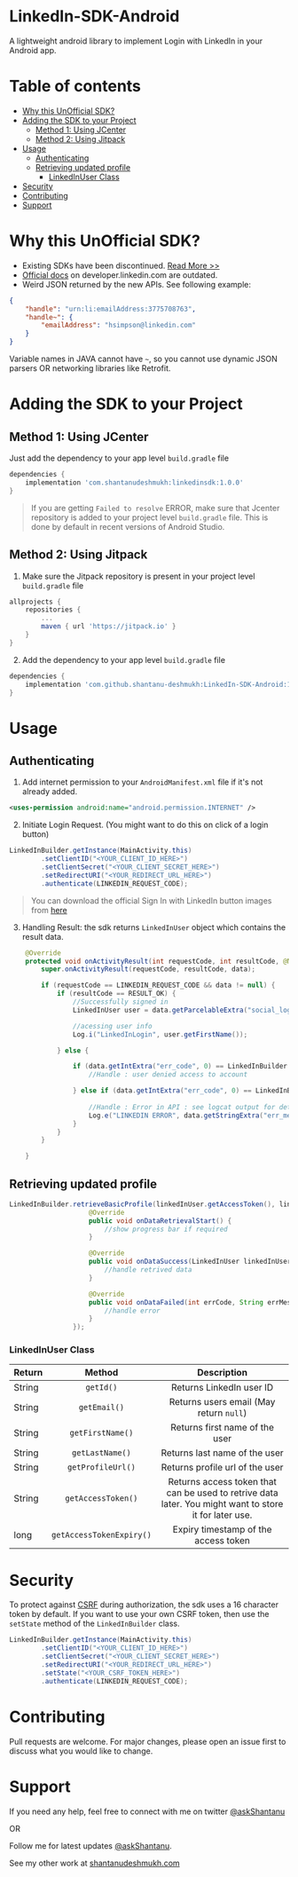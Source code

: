 # LinkedIn-SDK-Android

A lightweight android library to implement Login with LinkedIn in your Android app.


Table of contents
=================
- [Why this UnOfficial SDK?](#why-this-unofficial-sdk-)
- [Adding the SDK to your Project](#adding-the-sdk-to-your-project)
  * [Method 1: Using JCenter](#method-1--using-jcenter)
  * [Method 2: Using Jitpack](#method-2--using-jitpack)
- [Usage](#usage)
  * [Authenticating](#authenticating)
  * [Retrieving updated profile](#retrieving-updated-profile)
    + [LinkedInUser Class](#linkedinuser-class)
- [Security](#security)
- [Contributing](#contributing)
- [Support](#support)


Why this UnOfficial SDK?
========================
* Existing SDKs have been discontinued. [Read More >>](https://engineering.linkedin.com/blog/2018/12/developer-program-updates)
* [Official docs](https://developer.linkedin.com/docs/android-sdk-auth) on developer.linkedin.com are outdated. 
* Weird JSON returned by the new APIs. See following example: 
```json
{
    "handle": "urn:li:emailAddress:3775708763",
    "handle~": {
        "emailAddress": "hsimpson@linkedin.com"
    }
}
```
Variable names in JAVA cannot have `~`, so you cannot use dynamic JSON parsers OR networking libraries like Retrofit.


Adding the SDK to your Project
===============================
Method 1: Using JCenter
-----------------------
Just add the dependency to your app level `build.gradle` file

```gradle
dependencies {
    implementation 'com.shantanudeshmukh:linkedinsdk:1.0.0'
}
```

> If you are getting `Failed to resolve` ERROR, make sure that Jcenter repository is added to your project level `build.gradle` file. This is done by default in recent versions of Android Studio.

Method 2: Using Jitpack
-----------------------
1. Make sure the Jitpack repository is present in your project level `build.gradle` file

```gradle
allprojects {
    repositories {
        ...
        maven { url 'https://jitpack.io' }
    }
}
```

2. Add the dependency to your app level `build.gradle` file

```gradle
dependencies {
    implementation 'com.github.shantanu-deshmukh:LinkedIn-SDK-Android:1:0'
}
```

Usage
=====

Authenticating
--------------

1. Add internet permission to your `AndroidManifest.xml` file if it's not already added.

```xml
<uses-permission android:name="android.permission.INTERNET" />
```

2. Initiate Login Request. (You might want to do this on click of a login button)
```Java
LinkedInBuilder.getInstance(MainActivity.this)
        .setClientID("<YOUR_CLIENT_ID_HERE>")
        .setClientSecret("<YOUR_CLIENT_SECRET_HERE>")
        .setRedirectURI("<YOUR_REDIRECT_URL_HERE>")
        .authenticate(LINKEDIN_REQUEST_CODE);
```
> You can download the official Sign In with LinkedIn button images from [here](https://content.linkedin.com/content/dam/developer/branding/signin_with_linkedin-buttons.zip)

3. Handling Result: the sdk returns `LinkedInUser` object which contains the result data.

```java
    @Override
    protected void onActivityResult(int requestCode, int resultCode, @Nullable Intent data) {
        super.onActivityResult(requestCode, resultCode, data);

        if (requestCode == LINKEDIN_REQUEST_CODE && data != null) {
            if (resultCode == RESULT_OK) {
                //Successfully signed in
                LinkedInUser user = data.getParcelableExtra("social_login");

                //acessing user info
                Log.i("LinkedInLogin", user.getFirstName());

            } else {

                if (data.getIntExtra("err_code", 0) == LinkedInBuilder.ERROR_USER_DENIED) {
                    //Handle : user denied access to account

                } else if (data.getIntExtra("err_code", 0) == LinkedInBuilder.ERROR_FAILED) {
                    
                    //Handle : Error in API : see logcat output for details
                    Log.e("LINKEDIN ERROR", data.getStringExtra("err_message"));
                }
            }
        }

    }

```

Retrieving updated profile
-------------------------------
```Java
LinkedInBuilder.retrieveBasicProfile(linkedInUser.getAccessToken(), linkedInUser.getAccessTokenExpiry(), new OnBasicProfileListener() {
                    @Override
                    public void onDataRetrievalStart() {
                        //show progress bar if required
                    }

                    @Override
                    public void onDataSuccess(LinkedInUser linkedInUser) {
                        //handle retrived data
                    }

                    @Override
                    public void onDataFailed(int errCode, String errMessage) {
                        //handle error
                    }
                });

```


### LinkedInUser Class
|  Return       |  Method          | Description |
| ------------- |:-------------:|:-------------:|
| String    | `getId()` | Returns LinkedIn user ID |
| String    | `getEmail()`      | Returns users email (May return `null`)  |
| String    | `getFirstName()`      | Returns first name of the user|
| String    | `getLastName()`      | Returns last name of the user|
| String    | `getProfileUrl()`      | Returns profile url of the user|
| String    | `getAccessToken()`      | Returns access token that can be used to retrive data later. You might want to store it for later use.|
| long      | `getAccessTokenExpiry()`      | Expiry timestamp of the access token |



Security
========
To protect against [CSRF](https://en.wikipedia.org/wiki/Cross-site_request_forgery) during authorization, the sdk uses a 16 character token by default. If you want to use your own CSRF token, then use the `setState` method of the `LinkedInBuilder` class.

```Java
LinkedInBuilder.getInstance(MainActivity.this)
        .setClientID("<YOUR_CLIENT_ID_HERE>")
        .setClientSecret("<YOUR_CLIENT_SECRET_HERE>")
        .setRedirectURI("<YOUR_REDIRECT_URL_HERE>")
        .setState("<YOUR_CSRF_TOKEN_HERE>")
        .authenticate(LINKEDIN_REQUEST_CODE);
```

Contributing
============
Pull requests are welcome. For major changes, please open an issue first to discuss what you would like to change.

Support
=========
If you need any help, feel free to connect with me on twitter 
<a href="https://twitter.com/intent/tweet?screen_name=askShantanu&ref_src=twsrc%5Etfw" class="twitter-mention-button" data-show-count="false">@askShantanu</a><script async src="https://platform.twitter.com/widgets.js" charset="utf-8"></script> 

OR 

Follow me for latest updates <a href="https://twitter.com/askShantanu?ref_src=twsrc%5Etfw" class="twitter-follow-button" data-show-count="false">@askShantanu</a><script async src="https://platform.twitter.com/widgets.js" charset="utf-8"></script>.

See my other work at [shantanudeshmukh.com](https://shantanudeshmukh.com)